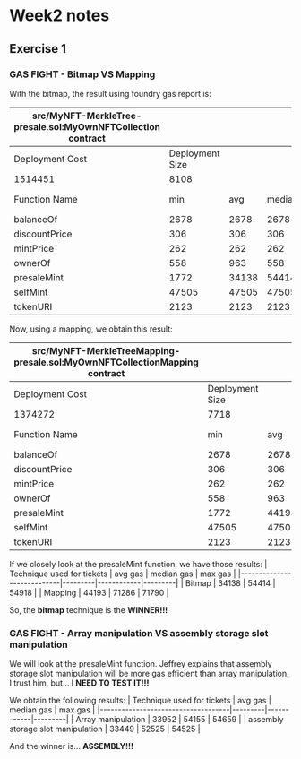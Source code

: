 # Week2 notes
## Exercise 1

### GAS FIGHT - Bitmap VS Mapping

With the bitmap, the result using foundry gas report is:

| src/MyNFT-MerkleTree-presale.sol:MyOwnNFTCollection contract |                 |       |        |       |         |
|--------------------------------------------------------------|-----------------|-------|--------|-------|---------|
| Deployment Cost                                              | Deployment Size |       |        |       |         |
| 1514451                                                      | 8108            |       |        |       |         |
| Function Name                                                | min             | avg   | median | max   | # calls |
| balanceOf                                                    | 2678            | 2678  | 2678   | 2678  | 2       |
| discountPrice                                                | 306             | 306   | 306    | 306   | 3       |
| mintPrice                                                    | 262             | 262   | 262    | 262   | 1       |
| ownerOf                                                      | 558             | 963   | 558    | 2583  | 5       |
| presaleMint                                                  | 1772            | 34138 | 54414  | 54918 | 5       |
| selfMint                                                     | 47505           | 47505 | 47505  | 47505 | 1       |
| tokenURI                                                     | 2123            | 2123  | 2123   | 2123  | 1       |



Now, using a mapping, we obtain this result:

| src/MyNFT-MerkleTreeMapping-presale.sol:MyOwnNFTCollectionMapping contract |                 |       |        |       |         |
|----------------------------------------------------------------------------|-----------------|-------|--------|-------|---------|
| Deployment Cost                                                            | Deployment Size |       |        |       |         |
| 1374272                                                                    | 7718            |       |        |       |         |
| Function Name                                                              | min             | avg   | median | max   | # calls |
| balanceOf                                                                  | 2678            | 2678  | 2678   | 2678  | 2       |
| discountPrice                                                              | 306             | 306   | 306    | 306   | 3       |
| mintPrice                                                                  | 262             | 262   | 262    | 262   | 1       |
| ownerOf                                                                    | 558             | 963   | 558    | 2583  | 5       |
| presaleMint                                                                | 1772            | 44193 | 71286  | 71790 | 5       |
| selfMint                                                                   | 47505           | 47505 | 47505  | 47505 | 1       |
| tokenURI                                                                   | 2123            | 2123  | 2123   | 2123  | 1       |


If we closely look at the presaleMint function, we have those results:
| Technique used for tickets | avg gas | median gas | max gas |
|----------------------------|---------|------------|---------|
| Bitmap                     | 34138   |  54414     | 54918   |
| Mapping                    | 44193   | 71286      | 71790   |

So, the **bitmap** technique is the **WINNER!!!**


### GAS FIGHT - Array manipulation VS assembly storage slot manipulation
We will look at the presaleMint function. Jeffrey explains that assembly storage slot manipulation will be more gas efficient than array manipulation. I trust him, but... **I NEED TO TEST IT!!!**

We obtain the following results:
| Technique used for tickets         | avg gas | median gas | max gas |
|------------------------------------|---------|------------|---------|
| Array manipulation                 | 33952   | 54155      | 54659   |
| assembly storage slot manipulation | 33449   | 52525      | 54525   |

And the winner is... **ASSEMBLY!!!**



